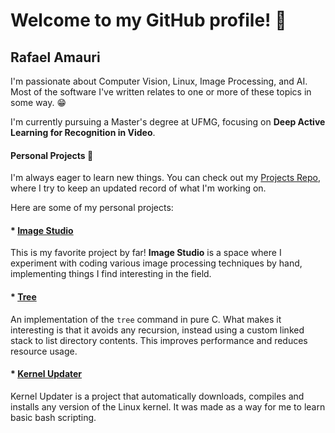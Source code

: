 # Welcome to my GitHub profile! 👋

## Rafael Amauri


I'm passionate about Computer Vision, Linux, Image Processing, and AI. Most of the software I've written relates to one or more of these topics in some way. 😁

I'm currently pursuing a Master's degree at UFMG, focusing on **Deep Active Learning for Recognition in Video**.


#### Personal Projects 🚀

I'm always eager to learn new things. You can check out my [Projects Repo](https://github.com/RafaelAmauri/Projects), where I try to keep an updated record of what I'm working on.

Here are some of my personal projects:

#### * [Image Studio](https://github.com/RafaelAmauri/Image-Studio)
    
This is my favorite project by far! **Image Studio** is a space where I experiment with coding various image processing techniques by hand, implementing things I find interesting in the field.

#### * [Tree](https://github.com/RafaelAmauri/Tree)
    
An implementation of the ```tree``` command in pure C. What makes it interesting is that it avoids any recursion, instead using a custom linked stack to list directory contents. This improves performance and reduces resource usage.

#### * [Kernel Updater](https://github.com/RafaelAmauri/Kernel-Updater)

Kernel Updater is a project that automatically downloads, compiles and installs any version of the Linux kernel. It was made as a way for me to learn basic bash scripting.

